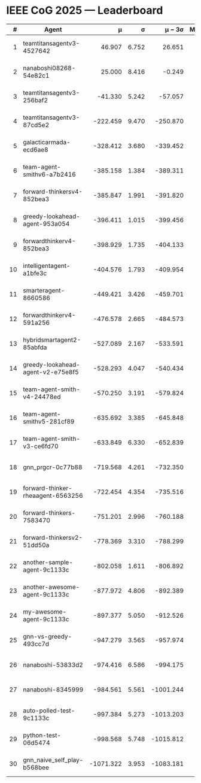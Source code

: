 # IEEE CoG 2025 — Leaderboard

| # | Agent | μ | σ | μ − 3σ | Matches | Updated |
|---:|---|---:|---:|---:|---:|---|
| 1 | teamtitansagentv3-4527642 | 46.907 | 6.752 | 26.651 | 22790 | 2025-08-26 15:17 |
| 2 | nanaboshi08268-54e82c1 | 25.000 | 8.416 | -0.249 | 200 | 2025-08-26 15:17 |
| 3 | teamtitansagentv3-256baf2 | -41.330 | 5.242 | -57.057 | 23056 | 2025-08-26 15:17 |
| 4 | teamtitansagentv3-87cd5e2 | -222.459 | 9.470 | -250.870 | 23686 | 2025-08-26 15:17 |
| 5 | galacticarmada-ecd6ae8 | -328.412 | 3.680 | -339.452 | 21420 | 2025-08-26 15:17 |
| 6 | team-agent-smithv6-a7b2416 | -385.158 | 1.384 | -389.311 | 22880 | 2025-08-26 15:17 |
| 7 | forward-thinkersv4-852bea3 | -385.847 | 1.991 | -391.820 | 19072 | 2025-08-26 15:17 |
| 8 | greedy-lookahead-agent-953a054 | -396.411 | 1.015 | -399.456 | 21136 | 2025-08-26 15:17 |
| 9 | forwardthinkerv4-852bea3 | -398.929 | 1.735 | -404.133 | 19415 | 2025-08-26 15:17 |
| 10 | intelligentagent-a1bfe3c | -404.576 | 1.793 | -409.954 | 19537 | 2025-08-26 15:17 |
| 11 | smarteragent-8660586 | -449.421 | 3.426 | -459.701 | 19418 | 2025-08-26 15:17 |
| 12 | forwardthinkerv4-591a256 | -476.578 | 2.665 | -484.573 | 18654 | 2025-08-26 15:17 |
| 13 | hybridsmartagent2-85abfda | -527.089 | 2.167 | -533.591 | 19362 | 2025-08-26 15:17 |
| 14 | greedy-lookahead-agent-v2-e75e8f5 | -528.293 | 4.047 | -540.434 | 23436 | 2025-08-26 15:17 |
| 15 | team-agent-smith-v4-24478ed | -570.250 | 3.191 | -579.824 | 22756 | 2025-08-26 15:17 |
| 16 | team-agent-smithv5-281cf89 | -635.692 | 3.385 | -645.848 | 21980 | 2025-08-26 15:17 |
| 17 | team-agent-smith-v3-ce6fd70 | -633.849 | 6.330 | -652.839 | 23516 | 2025-08-26 15:17 |
| 18 | gnn_prgcr-0c77b88 | -719.568 | 4.261 | -732.350 | 20300 | 2025-08-26 15:17 |
| 19 | forward-thinker-rheaagent-6563256 | -722.454 | 4.354 | -735.516 | 21124 | 2025-08-26 15:17 |
| 20 | forward-thinkers-7583470 | -751.201 | 2.996 | -760.188 | 21120 | 2025-08-26 15:17 |
| 21 | forward-thinkersv2-51dd50a | -778.369 | 3.310 | -788.299 | 22184 | 2025-08-26 15:17 |
| 22 | another-sample-agent-9c1133c | -802.058 | 1.611 | -806.892 | 23100 | 2025-08-26 15:17 |
| 23 | another-awesome-agent-9c1133c | -877.972 | 4.806 | -892.389 | 24700 | 2025-08-26 15:17 |
| 24 | my-awesome-agent-9c1133c | -897.377 | 5.050 | -912.526 | 23720 | 2025-08-26 15:17 |
| 25 | gnn-vs-greedy-493cc7d | -947.279 | 3.565 | -957.974 | 17960 | 2025-08-26 15:17 |
| 26 | nanaboshi-53833d2 | -974.416 | 6.586 | -994.175 | 17700 | 2025-08-26 15:17 |
| 27 | nanaboshi-8345999 | -984.561 | 5.561 | -1001.244 | 18450 | 2025-08-26 15:17 |
| 28 | auto-polled-test-9c1133c | -997.384 | 5.273 | -1013.203 | 23800 | 2025-08-26 15:17 |
| 29 | python-test-06d5474 | -998.568 | 5.748 | -1015.812 | 18390 | 2025-08-26 15:17 |
| 30 | gnn_naive_self_play-b568bee | -1071.322 | 3.953 | -1083.181 | 18640 | 2025-08-26 15:17 |
